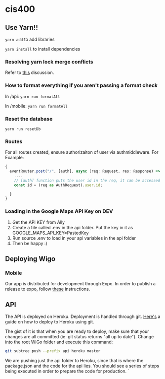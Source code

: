 # cis400

## Use Yarn!!

`yarn add` to add libraries

`yarn install` to install dependencies

### Resolving yarn lock merge conflicts

Refer to [this](https://github.com/yarnpkg/yarn/issues/1776#issuecomment-269539948) discussion.

### How to format everything if you aren't passing a format check

In /api: `yarn run formatAll`

In /mobile: `yarn run formatAll`

### Reset the database

`yarn run resetDb`

### Routes

For all routes created, ensure authorizaiton of user via authmiddleware. For Example:

```ts
{
  eventRouter.post("/", [auth], async (req: Request, res: Response) => {
    ....
    // [auth] function puts the user id in the req, it can be accessed via:
    const id = (req as AuthRequest).user.id;

  }
}
```

### Loading in the Google Maps API Key on DEV

1. Get the API KEY from Ally
2. Create a file called .env in the api folder. Put the key in it as GOOGLE_MAPS_API_KEY=PastedKey
3. Run source .env to load in your api variables in the api folder
4. Then be happy :)

## Deploying Wigo

### Mobile

Our app is distributed for development through Expo.
In order to publish a release to expo, follow [these](https://docs.expo.io/workflow/publishing/) instructions.

## API

The API is deployed on Heroku. Deployment is handled through git. [Here's](https://devcenter.heroku.com/articles/git) a guide on how to deploy to Heroku using git.

The gist of it is that when you are ready to deploy, make sure that your changes are all committed (ie: git status returns "all up to date").
Change into the root WiGo folder and execute this command:

```sh
git subtree push --prefix api heroku master
```

We are pushing just the api folder to Heroku, since that is where the package.json and the code for the api lies. You should see a series of steps being executed
in order to prepare the code for production.
`
